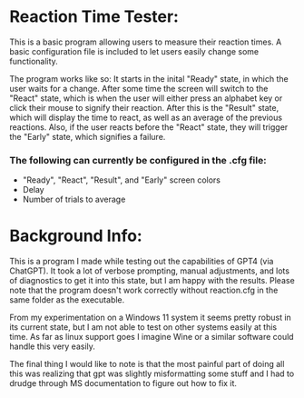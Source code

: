 # Reaction Time Tester:

This is a basic program allowing users to measure their reaction times. A basic configuration file is included to let users easily change some functionality.

The program works like so: It starts in the inital "Ready" state, in which the user waits for a change. After some time the screen will switch to the "React" state, which is when the user will either press an alphabet key or click their mouse to signify their reaction. After this is the "Result" state, which will display the time to react, as well as an average of the previous reactions. Also, if the user reacts before the "React" state, they will trigger the "Early" state, which signifies a failure.

### The following can currently be configured in the .cfg file:
 - "Ready", "React", "Result", and "Early" screen colors
 - Delay
 - Number of trials to average

# Background Info:

This is a program I made while testing out the capabilities of GPT4 (via ChatGPT). It took a lot of verbose prompting, manual adjustments, and lots of diagnostics to get it into this state, but I am happy with the results. Please note that the program doesn't work correctly without reaction.cfg in the same folder as the executable.

From my experimentation on a Windows 11 system it seems pretty robust in its current state, but I am not able to test on other systems easily at this time. As far as linux support goes I imagine Wine or a similar software could handle this very easily.

The final thing I would like to note is that the most painful part of doing all this was realizing that gpt was slightly misformatting some stuff and I had to drudge through MS documentation to figure out how to fix it.
